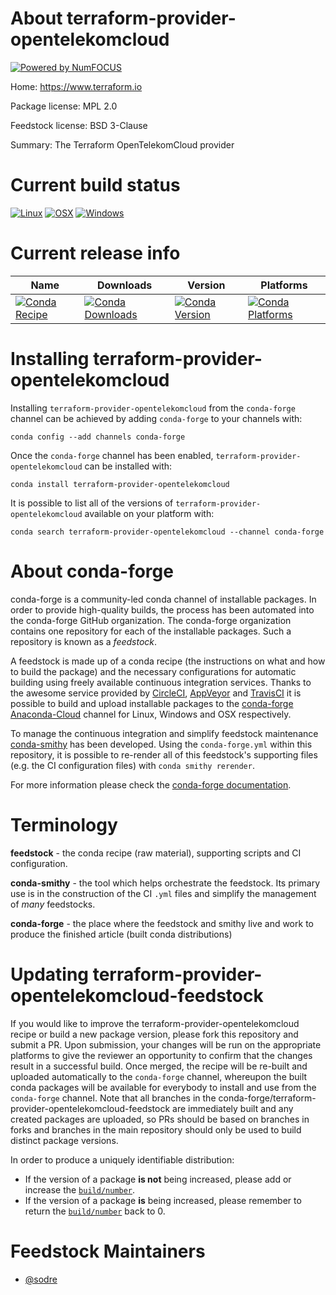 About terraform-provider-opentelekomcloud
=========================================

[![Powered by NumFOCUS](https://img.shields.io/badge/powered%20by-NumFOCUS-orange.svg?style=flat&colorA=E1523D&colorB=007D8A)](http://numfocus.org)

Home: https://www.terraform.io

Package license: MPL 2.0

Feedstock license: BSD 3-Clause

Summary: The Terraform OpenTelekomCloud provider



Current build status
====================

[![Linux](https://img.shields.io/circleci/project/github/conda-forge/terraform-provider-opentelekomcloud-feedstock/master.svg?label=Linux)](https://circleci.com/gh/conda-forge/terraform-provider-opentelekomcloud-feedstock)
[![OSX](https://img.shields.io/travis/conda-forge/terraform-provider-opentelekomcloud-feedstock/master.svg?label=macOS)](https://travis-ci.org/conda-forge/terraform-provider-opentelekomcloud-feedstock)
[![Windows](https://img.shields.io/appveyor/ci/conda-forge/terraform-provider-opentelekomcloud-feedstock/master.svg?label=Windows)](https://ci.appveyor.com/project/conda-forge/terraform-provider-opentelekomcloud-feedstock/branch/master)

Current release info
====================

| Name | Downloads | Version | Platforms |
| --- | --- | --- | --- |
| [![Conda Recipe](https://img.shields.io/badge/recipe-terraform--provider--opentelekomcloud-green.svg)](https://anaconda.org/conda-forge/terraform-provider-opentelekomcloud) | [![Conda Downloads](https://img.shields.io/conda/dn/conda-forge/terraform-provider-opentelekomcloud.svg)](https://anaconda.org/conda-forge/terraform-provider-opentelekomcloud) | [![Conda Version](https://img.shields.io/conda/vn/conda-forge/terraform-provider-opentelekomcloud.svg)](https://anaconda.org/conda-forge/terraform-provider-opentelekomcloud) | [![Conda Platforms](https://img.shields.io/conda/pn/conda-forge/terraform-provider-opentelekomcloud.svg)](https://anaconda.org/conda-forge/terraform-provider-opentelekomcloud) |

Installing terraform-provider-opentelekomcloud
==============================================

Installing `terraform-provider-opentelekomcloud` from the `conda-forge` channel can be achieved by adding `conda-forge` to your channels with:

```
conda config --add channels conda-forge
```

Once the `conda-forge` channel has been enabled, `terraform-provider-opentelekomcloud` can be installed with:

```
conda install terraform-provider-opentelekomcloud
```

It is possible to list all of the versions of `terraform-provider-opentelekomcloud` available on your platform with:

```
conda search terraform-provider-opentelekomcloud --channel conda-forge
```


About conda-forge
=================

conda-forge is a community-led conda channel of installable packages.
In order to provide high-quality builds, the process has been automated into the
conda-forge GitHub organization. The conda-forge organization contains one repository
for each of the installable packages. Such a repository is known as a *feedstock*.

A feedstock is made up of a conda recipe (the instructions on what and how to build
the package) and the necessary configurations for automatic building using freely
available continuous integration services. Thanks to the awesome service provided by
[CircleCI](https://circleci.com/), [AppVeyor](https://www.appveyor.com/)
and [TravisCI](https://travis-ci.org/) it is possible to build and upload installable
packages to the [conda-forge](https://anaconda.org/conda-forge)
[Anaconda-Cloud](https://anaconda.org/) channel for Linux, Windows and OSX respectively.

To manage the continuous integration and simplify feedstock maintenance
[conda-smithy](https://github.com/conda-forge/conda-smithy) has been developed.
Using the ``conda-forge.yml`` within this repository, it is possible to re-render all of
this feedstock's supporting files (e.g. the CI configuration files) with ``conda smithy rerender``.

For more information please check the [conda-forge documentation](https://conda-forge.org/docs/).

Terminology
===========

**feedstock** - the conda recipe (raw material), supporting scripts and CI configuration.

**conda-smithy** - the tool which helps orchestrate the feedstock.
                   Its primary use is in the construction of the CI ``.yml`` files
                   and simplify the management of *many* feedstocks.

**conda-forge** - the place where the feedstock and smithy live and work to
                  produce the finished article (built conda distributions)


Updating terraform-provider-opentelekomcloud-feedstock
======================================================

If you would like to improve the terraform-provider-opentelekomcloud recipe or build a new
package version, please fork this repository and submit a PR. Upon submission,
your changes will be run on the appropriate platforms to give the reviewer an
opportunity to confirm that the changes result in a successful build. Once
merged, the recipe will be re-built and uploaded automatically to the
`conda-forge` channel, whereupon the built conda packages will be available for
everybody to install and use from the `conda-forge` channel.
Note that all branches in the conda-forge/terraform-provider-opentelekomcloud-feedstock are
immediately built and any created packages are uploaded, so PRs should be based
on branches in forks and branches in the main repository should only be used to
build distinct package versions.

In order to produce a uniquely identifiable distribution:
 * If the version of a package **is not** being increased, please add or increase
   the [``build/number``](https://conda.io/docs/user-guide/tasks/build-packages/define-metadata.html#build-number-and-string).
 * If the version of a package **is** being increased, please remember to return
   the [``build/number``](https://conda.io/docs/user-guide/tasks/build-packages/define-metadata.html#build-number-and-string)
   back to 0.

Feedstock Maintainers
=====================

* [@sodre](https://github.com/sodre/)

